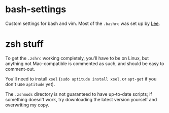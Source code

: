 bash-settings
=================

Custom settings for bash and vim. Most of the `.bashrc` was set up by [Lee](https://github.com/lgauthie). 

zsh stuff
=========

To get the `.zshrc` working completely, you'll have to be on Linux, but anything not Mac-compatible is commented as such, and should be easy to comment-out.

You'll need to install `xsel` (`sudo aptitude install xsel`, or `apt-get` if you don't use `aptitude` yet). 

The `.zshmods` directory is not guaranteed to have up-to-date scripts; if something doesn't work, try downloading the latest version yourself and overwriting my copy.

